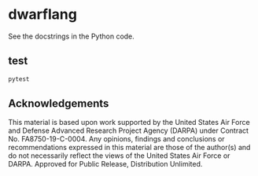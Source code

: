 # dwarflang

See the docstrings in the Python code.

## test

```bash
pytest
```

## Acknowledgements

This material is based upon work supported by the United States Air Force and
Defense Advanced Research Project Agency (DARPA) under
Contract No. FA8750-19-C-0004. Any opinions, findings and conclusions or
recommendations expressed in this material are those of the author(s) and do
not necessarily reflect the views of the United States Air Force or DARPA.
Approved for Public Release, Distribution Unlimited.
